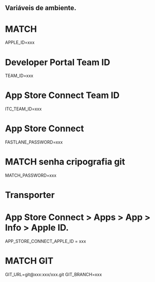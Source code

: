 Variáveis de ambiente.
-------------------------

# MATCH
APPLE_ID=xxx

# Developer Portal Team ID
TEAM_ID=xxx

# App Store Connect Team ID
ITC_TEAM_ID=xxx

# App Store Connect
FASTLANE_PASSWORD=xxx

# MATCH senha cripografia git
MATCH_PASSWORD=xxx

# Transporter
# App Store Connect > Apps > App > Info > Apple ID.
APP_STORE_CONNECT_APPLE_ID = xxx

# MATCH GIT
GIT_URL=git@xxx:xxx/xxx.git
GIT_BRANCH=xxx